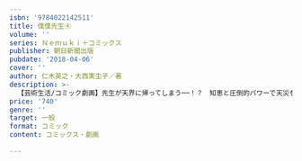 ```yaml
---
isbn: '9784022142511'
title: 僕僕先生④
volume: ''
series: Ｎｅｍｕｋｉ＋コミックス
publisher: 朝日新聞出版
pubdate: '2018-04-06'
cover: ''
author: 仁木英之・大西実生子／著
description: >-
  【芸術生活/コミック劇画】先生が天界に帰ってしまう──！？　知恵と圧倒的パワーで天災を収束させた人間たちに、天界が袂を分かつ決定を下した。僕僕はそれに従うのか！？　新潮文庫の大人気シリーズ『僕僕先生』の大好評コミカライズで、僕僕と王弁の未来を描く最終巻。
price: '740'
genre: ''
target: 一般
format: コミック
content: コミックス・劇画

---
```

